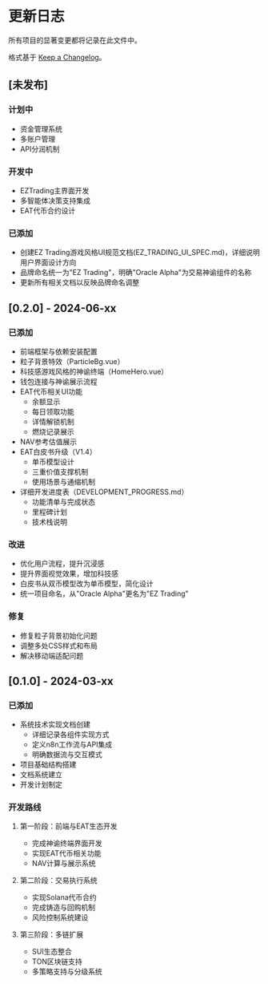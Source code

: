 # 更新日志

所有项目的显著变更都将记录在此文件中。

格式基于 [Keep a Changelog](https://keepachangelog.com/zh-CN/1.0.0/)。

## [未发布]

### 计划中
- 资金管理系统
- 多账户管理
- API分润机制

### 开发中
- EZTrading主界面开发
- 多智能体决策支持集成
- EAT代币合约设计

### 已添加
- 创建EZ Trading游戏风格UI规范文档(EZ_TRADING_UI_SPEC.md)，详细说明用户界面设计方向
- 品牌命名统一为"EZ Trading"，明确"Oracle Alpha"为交易神谕组件的名称
- 更新所有相关文档以反映品牌命名调整

## [0.2.0] - 2024-06-xx

### 已添加
- 前端框架与依赖安装配置
- 粒子背景特效（ParticleBg.vue）
- 科技感游戏风格的神谕终端（HomeHero.vue）
- 钱包连接与神谕展示流程
- EAT代币相关UI功能
  - 余额显示
  - 每日领取功能
  - 详情解锁机制
  - 燃烧记录展示
- NAV参考估值展示
- EAT白皮书升级（V1.4）
  - 单币模型设计
  - 三重价值支撑机制
  - 使用场景与通缩机制
- 详细开发进度表（DEVELOPMENT_PROGRESS.md）
  - 功能清单与完成状态
  - 里程碑计划
  - 技术栈说明

### 改进
- 优化用户流程，提升沉浸感
- 提升界面视觉效果，增加科技感
- 白皮书从双币模型改为单币模型，简化设计
- 统一项目命名，从"Oracle Alpha"更名为"EZ Trading"

### 修复
- 修复粒子背景初始化问题
- 调整多处CSS样式和布局
- 解决移动端适配问题

## [0.1.0] - 2024-03-xx

### 已添加
- 系统技术实现文档创建
  - 详细记录各组件实现方式
  - 定义n8n工作流与API集成
  - 明确数据流与交互模式
- 项目基础结构搭建
- 文档系统建立
- 开发计划制定

### 开发路线
1. 第一阶段：前端与EAT生态开发
   - 完成神谕终端界面开发
   - 实现EAT代币相关功能
   - NAV计算与展示系统

2. 第二阶段：交易执行系统
   - 实现Solana代币合约
   - 完成铸造与回购机制
   - 风险控制系统建设

3. 第三阶段：多链扩展
   - SUI生态整合
   - TON区块链支持
   - 多策略支持与分级系统 